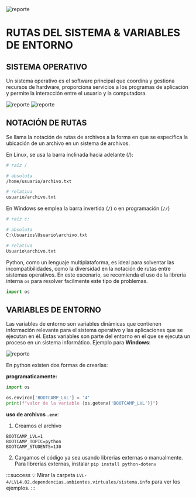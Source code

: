 <img src="https://i.postimg.cc/cCjTSn8r/ss-cumf.png" alt="reporte" border="0"/>

# **RUTAS DEL SISTEMA & VARIABLES DE ENTORNO**


## SISTEMA OPERATIVO

Un sistema operativo es el software principal que coordina y gestiona recursos de hardware, proporciona servicios a los programas de aplicación y permite la interacción entre el usuario y la computadora. 

<img src="https://cursos.clavijero.edu.mx/cursos/area-basica/001_cb/modulo1/contenidos/img14.png" alt="reporte" border="0"/>


<img src="https://www.areatecnologia.com/informatica/imagenes/so.jpg" alt="reporte" border="0"/>

## NOTACIÓN DE RUTAS

Se llama la notación de rutas de archivos a la forma en que se especifica la ubicación de un archivo en un sistema de archivos. 

En Linux, se usa la barra inclinada hacia adelante (/):

```bash 
# raiz /

# absoluta
/home/usuario/archivo.txt

# relativa
usuario/archivo.txt
```

En Windows se emplea la barra invertida (`/`) o en programación (`//`) 

```bash 
# raiz c:

# absoluta
C:\Usuarios\Usuario\archivo.txt

# relativa        
Usuario\archivo.txt
```

Python, como un lenguaje multiplataforma, es ideal para solventar las incompatibilidades, como la diversidad en la notación de rutas entre sistemas operativos. En este escenario, se recomienda el uso de la librería interna `os` para resolver facilmente este tipo de problemas.


```python 
import os
```

## VARIABLES DE ENTORNO

Las variables de entorno son variables dinámicas que contienen información relevante para el sistema operativo y las aplicaciones que se ejecutan en él. Estas variables son parte del entorno en el que se ejecuta un proceso en un sistema informático. Ejemplo para **Windows**:

<img src="https://www.scielo.org.mx/avaliacao/manual_marcacion/_images/doc-install-paths-3.png" alt="reporte" border="0"/>


En python existen dos formas de crearlas:



**programaticamente:** 

```python
import os

os.environ['BOOTCAMP_LVL'] = '4'
print(f"valor de la variable {os.getenv('BOOTCAMP_LVL')}")
```


**uso de archivos `.env`**:

1. Creamos el archivo
```
BOOTCAMP_LVL=1
BOOTCAMP_TOPIC=python
BOOTCAMP_STUDENTS=130
```

2. Cargamos el código ya sea usando librerias externas o manualmente. Para librerias externas, instalar `pip install python-dotenv`


:::success
:bulb: Mirar la carpeta `LVL-4/LVL4.02.dependencias.ambientes.virtuales/sistema.info` para ver los ejemplos.
:::
